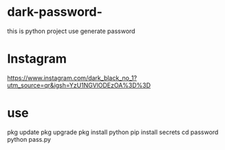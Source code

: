 # dark-password-
this is python project use generate password 
# Instagram
https://www.instagram.com/dark_black_no_1?utm_source=qr&igsh=YzU1NGVlODEzOA%3D%3D
# use
pkg update
pkg upgrade
pkg install python
pip install secrets
cd password 
python pass.py
